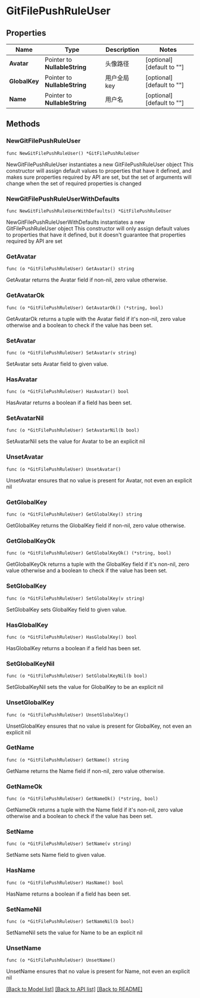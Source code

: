 # GitFilePushRuleUser

## Properties

Name | Type | Description | Notes
------------ | ------------- | ------------- | -------------
**Avatar** | Pointer to **NullableString** | 头像路径 | [optional] [default to ""]
**GlobalKey** | Pointer to **NullableString** | 用户全局 key | [optional] [default to ""]
**Name** | Pointer to **NullableString** | 用户名 | [optional] [default to ""]

## Methods

### NewGitFilePushRuleUser

`func NewGitFilePushRuleUser() *GitFilePushRuleUser`

NewGitFilePushRuleUser instantiates a new GitFilePushRuleUser object
This constructor will assign default values to properties that have it defined,
and makes sure properties required by API are set, but the set of arguments
will change when the set of required properties is changed

### NewGitFilePushRuleUserWithDefaults

`func NewGitFilePushRuleUserWithDefaults() *GitFilePushRuleUser`

NewGitFilePushRuleUserWithDefaults instantiates a new GitFilePushRuleUser object
This constructor will only assign default values to properties that have it defined,
but it doesn't guarantee that properties required by API are set

### GetAvatar

`func (o *GitFilePushRuleUser) GetAvatar() string`

GetAvatar returns the Avatar field if non-nil, zero value otherwise.

### GetAvatarOk

`func (o *GitFilePushRuleUser) GetAvatarOk() (*string, bool)`

GetAvatarOk returns a tuple with the Avatar field if it's non-nil, zero value otherwise
and a boolean to check if the value has been set.

### SetAvatar

`func (o *GitFilePushRuleUser) SetAvatar(v string)`

SetAvatar sets Avatar field to given value.

### HasAvatar

`func (o *GitFilePushRuleUser) HasAvatar() bool`

HasAvatar returns a boolean if a field has been set.

### SetAvatarNil

`func (o *GitFilePushRuleUser) SetAvatarNil(b bool)`

 SetAvatarNil sets the value for Avatar to be an explicit nil

### UnsetAvatar
`func (o *GitFilePushRuleUser) UnsetAvatar()`

UnsetAvatar ensures that no value is present for Avatar, not even an explicit nil
### GetGlobalKey

`func (o *GitFilePushRuleUser) GetGlobalKey() string`

GetGlobalKey returns the GlobalKey field if non-nil, zero value otherwise.

### GetGlobalKeyOk

`func (o *GitFilePushRuleUser) GetGlobalKeyOk() (*string, bool)`

GetGlobalKeyOk returns a tuple with the GlobalKey field if it's non-nil, zero value otherwise
and a boolean to check if the value has been set.

### SetGlobalKey

`func (o *GitFilePushRuleUser) SetGlobalKey(v string)`

SetGlobalKey sets GlobalKey field to given value.

### HasGlobalKey

`func (o *GitFilePushRuleUser) HasGlobalKey() bool`

HasGlobalKey returns a boolean if a field has been set.

### SetGlobalKeyNil

`func (o *GitFilePushRuleUser) SetGlobalKeyNil(b bool)`

 SetGlobalKeyNil sets the value for GlobalKey to be an explicit nil

### UnsetGlobalKey
`func (o *GitFilePushRuleUser) UnsetGlobalKey()`

UnsetGlobalKey ensures that no value is present for GlobalKey, not even an explicit nil
### GetName

`func (o *GitFilePushRuleUser) GetName() string`

GetName returns the Name field if non-nil, zero value otherwise.

### GetNameOk

`func (o *GitFilePushRuleUser) GetNameOk() (*string, bool)`

GetNameOk returns a tuple with the Name field if it's non-nil, zero value otherwise
and a boolean to check if the value has been set.

### SetName

`func (o *GitFilePushRuleUser) SetName(v string)`

SetName sets Name field to given value.

### HasName

`func (o *GitFilePushRuleUser) HasName() bool`

HasName returns a boolean if a field has been set.

### SetNameNil

`func (o *GitFilePushRuleUser) SetNameNil(b bool)`

 SetNameNil sets the value for Name to be an explicit nil

### UnsetName
`func (o *GitFilePushRuleUser) UnsetName()`

UnsetName ensures that no value is present for Name, not even an explicit nil

[[Back to Model list]](../README.md#documentation-for-models) [[Back to API list]](../README.md#documentation-for-api-endpoints) [[Back to README]](../README.md)


